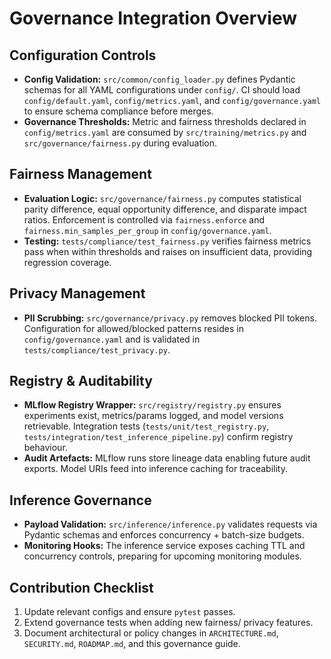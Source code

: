 # Governance Integration Overview

## Configuration Controls

- **Config Validation:** `src/common/config_loader.py` defines Pydantic schemas for all YAML configurations under `config/`. CI should load `config/default.yaml`, `config/metrics.yaml`, and `config/governance.yaml` to ensure schema compliance before merges.
- **Governance Thresholds:** Metric and fairness thresholds declared in `config/metrics.yaml` are consumed by `src/training/metrics.py` and `src/governance/fairness.py` during evaluation.

## Fairness Management

- **Evaluation Logic:** `src/governance/fairness.py` computes statistical parity difference, equal opportunity difference, and disparate impact ratios. Enforcement is controlled via `fairness.enforce` and `fairness.min_samples_per_group` in `config/governance.yaml`.
- **Testing:** `tests/compliance/test_fairness.py` verifies fairness metrics pass when within thresholds and raises on insufficient data, providing regression coverage.

## Privacy Management

- **PII Scrubbing:** `src/governance/privacy.py` removes blocked PII tokens. Configuration for allowed/blocked patterns resides in `config/governance.yaml` and is validated in `tests/compliance/test_privacy.py`.

## Registry & Auditability

- **MLflow Registry Wrapper:** `src/registry/registry.py` ensures experiments exist, metrics/params logged, and model versions retrievable. Integration tests (`tests/unit/test_registry.py`, `tests/integration/test_inference_pipeline.py`) confirm registry behaviour.
- **Audit Artefacts:** MLflow runs store lineage data enabling future audit exports. Model URIs feed into inference caching for traceability.

## Inference Governance

- **Payload Validation:** `src/inference/inference.py` validates requests via Pydantic schemas and enforces concurrency + batch-size budgets.
- **Monitoring Hooks:** The inference service exposes caching TTL and concurrency controls, preparing for upcoming monitoring modules.

## Contribution Checklist

1. Update relevant configs and ensure `pytest` passes.
2. Extend governance tests when adding new fairness/ privacy features.
3. Document architectural or policy changes in `ARCHITECTURE.md`, `SECURITY.md`, `ROADMAP.md`, and this governance guide.
